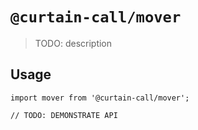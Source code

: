 # `@curtain-call/mover`

> TODO: description

## Usage

```
import mover from '@curtain-call/mover';

// TODO: DEMONSTRATE API
```

